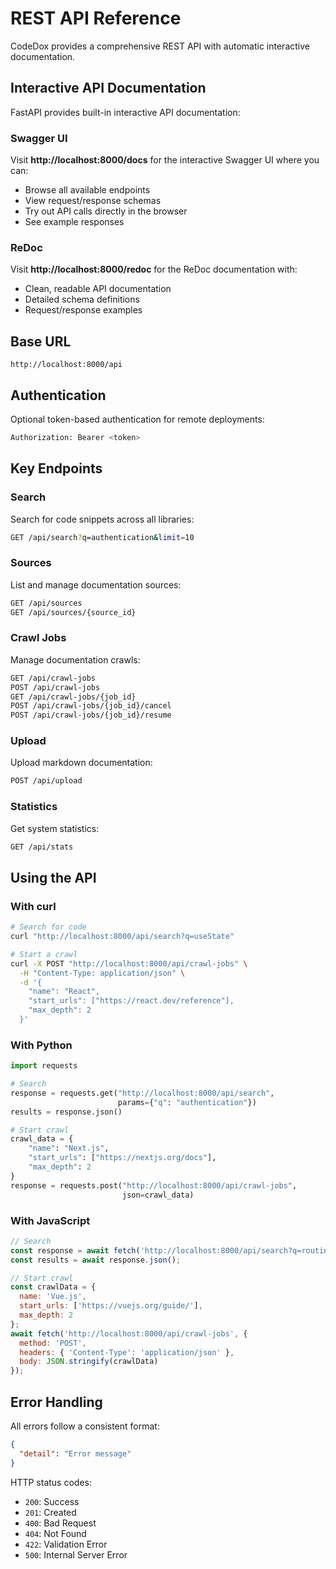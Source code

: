 # REST API Reference

CodeDox provides a comprehensive REST API with automatic interactive documentation.

## Interactive API Documentation

FastAPI provides built-in interactive API documentation:

### Swagger UI
Visit **http://localhost:8000/docs** for the interactive Swagger UI where you can:
- Browse all available endpoints
- View request/response schemas
- Try out API calls directly in the browser
- See example responses

### ReDoc
Visit **http://localhost:8000/redoc** for the ReDoc documentation with:
- Clean, readable API documentation
- Detailed schema definitions
- Request/response examples

## Base URL
```
http://localhost:8000/api
```

## Authentication
Optional token-based authentication for remote deployments:
```bash
Authorization: Bearer <token>
```

## Key Endpoints

### Search
Search for code snippets across all libraries:
```bash
GET /api/search?q=authentication&limit=10
```

### Sources
List and manage documentation sources:
```bash
GET /api/sources
GET /api/sources/{source_id}
```

### Crawl Jobs
Manage documentation crawls:
```bash
GET /api/crawl-jobs
POST /api/crawl-jobs
GET /api/crawl-jobs/{job_id}
POST /api/crawl-jobs/{job_id}/cancel
POST /api/crawl-jobs/{job_id}/resume
```

### Upload
Upload markdown documentation:
```bash
POST /api/upload
```

### Statistics
Get system statistics:
```bash
GET /api/stats
```

## Using the API

### With curl
```bash
# Search for code
curl "http://localhost:8000/api/search?q=useState"

# Start a crawl
curl -X POST "http://localhost:8000/api/crawl-jobs" \
  -H "Content-Type: application/json" \
  -d '{
    "name": "React",
    "start_urls": ["https://react.dev/reference"],
    "max_depth": 2
  }'
```

### With Python
```python
import requests

# Search
response = requests.get("http://localhost:8000/api/search", 
                        params={"q": "authentication"})
results = response.json()

# Start crawl
crawl_data = {
    "name": "Next.js",
    "start_urls": ["https://nextjs.org/docs"],
    "max_depth": 2
}
response = requests.post("http://localhost:8000/api/crawl-jobs", 
                         json=crawl_data)
```

### With JavaScript
```javascript
// Search
const response = await fetch('http://localhost:8000/api/search?q=routing');
const results = await response.json();

// Start crawl
const crawlData = {
  name: 'Vue.js',
  start_urls: ['https://vuejs.org/guide/'],
  max_depth: 2
};
await fetch('http://localhost:8000/api/crawl-jobs', {
  method: 'POST',
  headers: { 'Content-Type': 'application/json' },
  body: JSON.stringify(crawlData)
});
```

## Error Handling

All errors follow a consistent format:
```json
{
  "detail": "Error message"
}
```

HTTP status codes:
- `200`: Success
- `201`: Created
- `400`: Bad Request
- `404`: Not Found
- `422`: Validation Error
- `500`: Internal Server Error